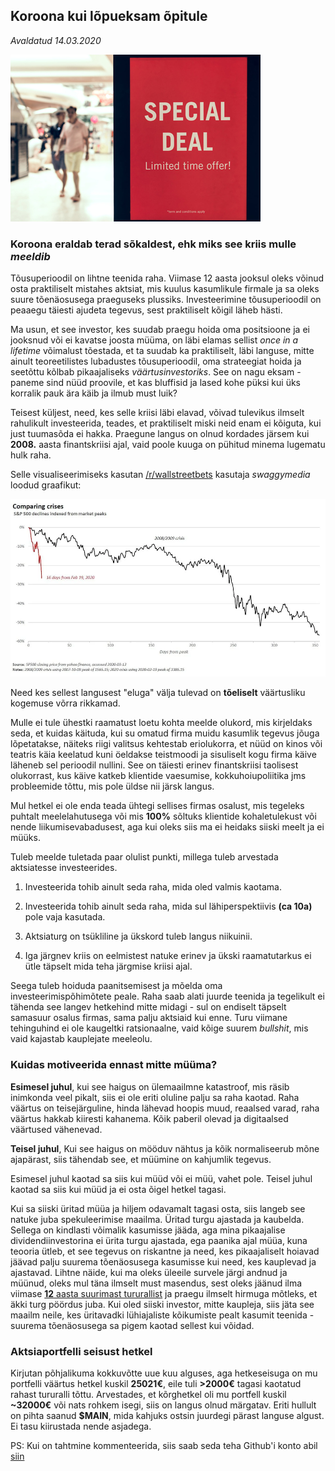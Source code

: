 ## Koroona kui lõpueksam õpitule
_Avaldatud 14.03.2020_

![Deal](./deal.jpg) 

### Koroona eraldab terad sõkaldest, ehk miks see kriis mulle *meeldib* 

Tõusuperioodil on lihtne teenida raha. Viimase 12 aasta jooksul oleks võinud osta praktiliselt mistahes aktsiat, mis 
kuulus kasumlikule firmale ja sa oleks suure tõenäosusega praeguseks plussiks. Investeerimine tõusuperioodil on 
peaaegu täiesti ajudeta tegevus, sest praktiliselt kõigil läheb hästi.

Ma usun, et see investor, kes suudab praegu hoida oma positsioone ja ei jooksnud või ei kavatse joosta müüma, on läbi elamas
sellist *once in a lifetime* võimalust tõestada, et ta suudab ka praktiliselt, läbi languse, mitte ainult teoreetilistes 
lubadustes tõusuperioodil, oma strateegiat hoida ja seetõttu kõlbab pikaajaliseks *väärtusinvestoriks*. See on nagu eksam - 
paneme sind nüüd proovile, et kas bluffisid ja lased kohe püksi kui üks korralik pauk ära käib ja ilmub must luik?

Teisest küljest, need, kes selle kriisi läbi elavad, võivad tulevikus ilmselt rahulikult investeerida, teades, et praktiliselt
miski neid enam ei kõiguta, kui just tuumasõda ei hakka. Praegune langus on olnud kordades järsem kui **2008.** aasta 
finantskriisi ajal, vaid poole kuuga on pühitud minema lugematu hulk raha.

Selle visualiseerimiseks kasutan [/r/wallstreetbets](https://old.reddit.com/r/wallstreetbets/comments/fhxej9/how_this_market_downturn_compares_to_2008_market/) 
kasutaja *swaggymedia* loodud graafikut:

![Kriiside võrdlus](./crash.png) 

Need kes sellest langusest "eluga" välja tulevad on **tõeliselt** väärtusliku kogemuse võrra rikkamad.

Mulle ei tule ühestki raamatust loetu kohta meelde olukord, mis kirjeldaks seda, et kuidas käituda, kui su omatud firma 
muidu kasumlik tegevus jõuga lõpetatakse, näiteks riigi valitsus kehtestab eriolukorra, et nüüd on kinos või teatris käia 
keelatud kuni öeldakse teistmoodi ja sisuliselt kogu firma käive läheneb sel perioodil nullini. See on täiesti erinev finantskriisi 
taolisest olukorrast, kus käive katkeb klientide vaesumise, kokkuhoiupoliitika jms probleemide tõttu, mis pole üldse nii 
järsk langus.

Mul hetkel ei ole enda teada ühtegi sellises firmas osalust, mis tegeleks puhtalt meelelahutusega või mis **100%** sõltuks klientide
kohaletulekust või nende liikumisevabadusest, aga kui oleks siis ma ei heidaks siiski meelt ja ei müüks. 

Tuleb meelde tuletada paar olulist punkti, millega tuleb arvestada aktsiatesse investeerides.   

1) Investeerida tohib ainult seda raha, mida oled valmis kaotama. 

2) Investeerida tohib ainult seda raha, mida sul lähiperspektiivis **(ca 10a)** pole vaja kasutada.

3) Aktsiaturg on tsükliline ja ükskord tuleb langus niikuinii.

4) Iga järgnev kriis on eelmistest natuke erinev ja ükski raamatutarkus ei ütle täpselt mida teha järgmise kriisi ajal.

Seega tuleb hoiduda paanitsemisest ja mõelda oma investeerimispõhimõtete peale. Raha saab alati juurde teenida ja tegelikult
ei tähenda see langev hetkehind mitte midagi - sul on endiselt täpselt samasuur osalus firmas, sama palju aktsiaid kui enne.
Turu viimane tehinguhind ei ole kaugeltki ratsionaalne, vaid kõige suurem *bullshit*, mis vaid kajastab kauplejate meeleolu.

### Kuidas motiveerida ennast mitte müüma?

**Esimesel juhul**, kui see haigus on ülemaailmne katastroof, mis räsib inimkonda veel pikalt, siis ei ole eriti oluline palju sa raha kaotad.
Raha väärtus on teisejärguline, hinda lähevad hoopis muud, reaalsed varad, raha väärtus hakkab kiiresti kahanema. Kõik paberil
olevad ja digitaalsed väärtused vähenevad.
 
**Teisel juhul**, Kui see haigus on mööduv nähtus ja kõik normaliseerub mõne ajapärast, siis tähendab see, et müümine on kahjumlik tegevus.

Esimesel juhul kaotad sa siis kui müüd või ei müü, vahet pole. Teisel juhul kaotad sa siis kui müüd ja ei osta õigel hetkel tagasi.

Kui sa siiski üritad müüa ja hiljem odavamalt tagasi osta, siis langeb see natuke juba spekuleerimise maailma. Üritad turgu ajastada
ja kaubelda. Sellega on kindlasti võimalik kasumisse jääda, aga mina pikaajalise dividendiinvestorina ei ürita turgu ajastada,
ega paanika ajal müüa, kuna teooria ütleb, et see tegevus on riskantne ja need, kes pikaajaliselt hoiavad jäävad palju suurema
tõenäosusega kasumisse kui need, kes kauplevad ja ajastavad. Lihtne näide, kui ma oleks üleeile survele järgi andnud ja müünud,
oleks mul täna ilmselt must masendus, sest oleks jäänud ilma viimase [**12** aasta suurimast tururallist](https://www.aripaev.ee/borsiuudised/2020/03/13/usa-aktsiaturgudel-12-aasta-suurim-tous) 
ja praegu ilmselt hirmuga mõtleks, et äkki turg pöördus juba. Kui oled siiski investor, mitte kaupleja, siis jäta see 
maailm neile, kes üritavadki lühiajaliste kõikumiste pealt kasumit teenida - suurema tõenäosusega sa pigem kaotad sellest kui võidad.

### Aktsiaportfelli seisust hetkel

Kirjutan põhjalikuma kokkuvõtte uue kuu alguses, aga hetkeseisuga on
mu portfelli väärtus hetkel kuskil **25021€**, eile tuli **>2000€** tagasi kaotatud rahast tururalli tõttu. Arvestades, et kõrghetkel
oli mu portfell kuskil **~32000€** või nats rohkem isegi, siis on langus olnud märgatav. Eriti hullult on pihta saanud **$MAIN**, 
mida kahjuks ostsin juurdegi pärast languse algust. Ei tasu kiirustada nende asjadega.

PS: Kui on tahtmine kommenteerida, siis saab seda teha Github'i konto abil [siin](https://github.com/dividendiinsener/blog/issues/5)
